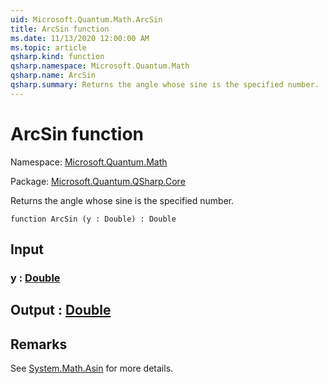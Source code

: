 ```yaml
---
uid: Microsoft.Quantum.Math.ArcSin
title: ArcSin function
ms.date: 11/13/2020 12:00:00 AM
ms.topic: article
qsharp.kind: function
qsharp.namespace: Microsoft.Quantum.Math
qsharp.name: ArcSin
qsharp.summary: Returns the angle whose sine is the specified number.
---
```


# ArcSin function

Namespace: [Microsoft.Quantum.Math](xref:Microsoft.Quantum.Math)

Package: [Microsoft.Quantum.QSharp.Core](https://nuget.org/packages/Microsoft.Quantum.QSharp.Core)


Returns the angle whose sine is the specified number.

```qsharp
function ArcSin (y : Double) : Double
```


## Input

### y : [Double](xref:microsoft.quantum.lang-ref.double)





## Output : [Double](xref:microsoft.quantum.lang-ref.double)



## Remarks

See [System.Math.Asin](https://docs.microsoft.com/dotnet/api/system.math.asin) for more details.